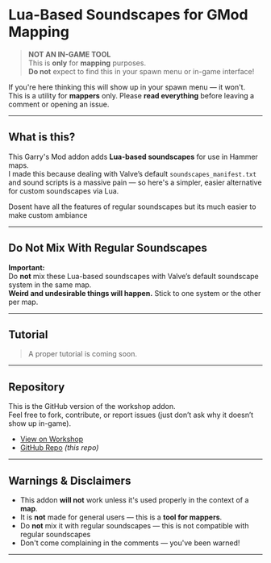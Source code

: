 #  Lua-Based Soundscapes for GMod Mapping 

> **NOT AN IN-GAME TOOL**  
> This is **only** for **mapping** purposes.  
> **Do not** expect to find this in your spawn menu or in-game interface!

If you're here thinking this will show up in your spawn menu — it won't.  
This is a utility for **mappers** only. Please **read everything** before leaving a comment or opening an issue.

---

## What is this?

This Garry's Mod addon adds **Lua-based soundscapes** for use in Hammer maps.  
I made this because dealing with Valve’s default `soundscapes_manifest.txt` and sound scripts is a massive pain — so here's a simpler, easier alternative for custom soundscapes via Lua.

Dosent have all the features of regular soundscapes but its much easier to make custom ambiance

---

## Do Not Mix With Regular Soundscapes

**Important:**  
Do **not** mix these Lua-based soundscapes with Valve’s default soundscape system in the same map.  
**Weird and undesirable things will happen.** Stick to one system or the other per map.

---

## Tutorial

> A proper tutorial is coming soon.

---

## Repository

This is the GitHub version of the workshop addon.  
Feel free to fork, contribute, or report issues (just don’t ask why it doesn’t show up in-game).

- [View on Workshop](https://steamcommunity.com/sharedfiles/filedetails/?id=3465425104)
- [GitHub Repo](https://github.com/Tixe-SC3K/sent_soundscape) *(this repo)*

---

## Warnings & Disclaimers

- This addon **will not** work unless it's used properly in the context of a **map**.
- It is **not** made for general users — this is a **tool for mappers**.
- Do **not** mix it with regular soundscapes — this is not compatible with regular soundscapes
- Don't come complaining in the comments — you've been warned!

---
